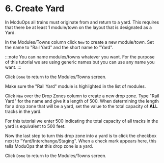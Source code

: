# 6. Create Yard

In ModuOps all trains must originate from and return to a yard. This requires that there be at least 1 module/town on the layout that is designated as a Yard.

In the Modules/Towns column click `New` to create a new module/town. Set the name to "Rail Yard" and the short name to "Yard".

:::note
You can name modules/towns whatever you want. For the purpose of this tutorial we are using generic names but you can use any name you want.
:::

Click `Done` to return to the Modules/Towns screen.

Make sure the "Rail Yard" module is highlighted in the list of modules.

Click `New` over the Drop Zones column to create a new drop zone. Type "Rail Yard" for the name and give it a length of 500. When determining the length for a drop zone that will be a yard, set the value to the total capacity of **ALL** tracks in the yard.

For this tutorial we enter 500 indicating the total capacity of all tracks in the yard is equivalent to 500 feet.

Now the last step to turn this drop zone into a yard is to click the checkbox next to "Yard/Interchange/Staging". When a check mark appears here, this tells ModuOps that this drop zone is a yard.

Click `Done` to return to the Modules/Towns screen.
